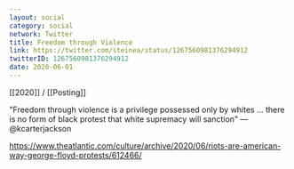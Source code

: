 ```yaml
---
layout: social
category: social
network: Twitter
title: Freedom through Violence
link: https://twitter.com/steinea/status/1267560981376294912
twitterID: 1267560981376294912
date: 2020-06-01
---
```


[[2020]] / [[Posting]]

"Freedom through violence is a privilege possessed only by whites ... there is no form of black protest that white supremacy will sanction" —@kcarterjackson

<https://www.theatlantic.com/culture/archive/2020/06/riots-are-american-way-george-floyd-protests/612466/>
